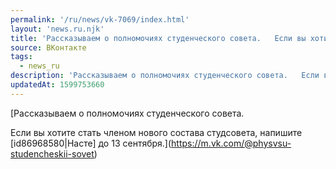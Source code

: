 ```yaml
---
permalink: '/ru/news/vk-7069/index.html'
layout: 'news.ru.njk'
title: 'Рассказываем о полномочиях студенческого совета.   Если вы хотите стать членом нового состава с…'
source: ВКонтакте
tags:
  - news_ru
description: 'Рассказываем о полномочиях студенческого совета.   Если вы хотите стать членом нового состава с…'
updatedAt: 1599753660
---
```

[Рассказываем о полномочиях студенческого совета.

Если вы хотите стать членом нового состава студсовета, напишите [id86968580|Насте] до 13 сентября.](https://m.vk.com/@physvsu-studencheskii-sovet)
